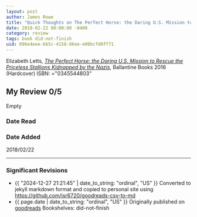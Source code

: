 ```yaml
---
layout: post
author: James Rowe
title: "Quick Thoughts on The Perfect Horse: the Daring U.S. Mission to Rescue the Priceless Stallions Kidnapped by the Nazis"
date: 2018-02-22 00:00:00 -0400
category: review
tags: book did-not-finish
uid: 096e4eee-bb5c-4158-86ee-e06bcfd0ff71
---
```


Elizabeth Letts, *[The Perfect Horse: the Daring U.S. Mission to Rescue the Priceless Stallions Kidnapped by the Nazis](https://www.goodreads.com/book/show/28007894)*,  Ballantine Books 2016 (Hardcover) ISBN: ="0345544803"

## My Review 0/5

Empty

### Date Read


### Date Added
2018/02/22

---

### Significant Revisions

- {{ "2024-12-27 21:21:45" | date_to_string: "ordinal", "US" }} Converted to jekyll markdown format and copied to personal site using <https://github.com/jsr6720/goodreads-csv-to-md>
- {{ page.date | date_to_string: "ordinal", "US" }} Originally published on [goodreads](https://www.goodreads.com) Bookshelves: did-not-finish